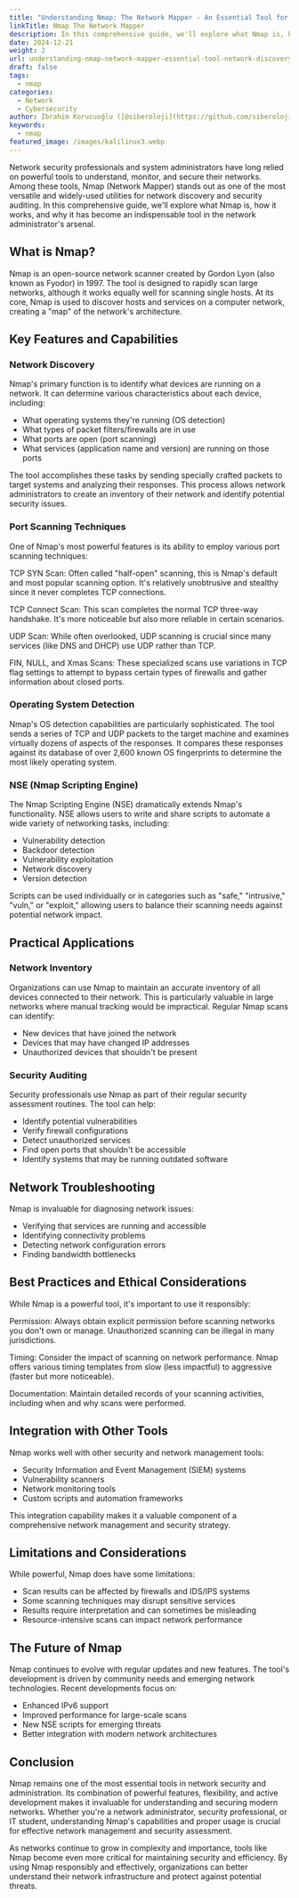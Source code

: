 ```yaml
---
title: "Understanding Nmap: The Network Mapper - An Essential Tool for Network Discovery and Security Assessment"
linkTitle: Nmap The Network Mapper
description: In this comprehensive guide, we'll explore what Nmap is, how it works, and why it has become an indispensable tool in the network administrator's arsenal.
date: 2024-12-21
weight: 2
url: understanding-nmap-network-mapper-essential-tool-network-discovery-security-assessment
draft: false
tags:
  - nmap
categories:
  - Network
  - Cybersecurity
author: İbrahim Korucuoğlu ([@siberoloji](https://github.com/siberoloji))
keywords:
  - nmap
featured_image: /images/kalilinux3.webp
---
```

Network security professionals and system administrators have long relied on powerful tools to understand, monitor, and secure their networks. Among these tools, Nmap (Network Mapper) stands out as one of the most versatile and widely-used utilities for network discovery and security auditing. In this comprehensive guide, we'll explore what Nmap is, how it works, and why it has become an indispensable tool in the network administrator's arsenal.

## What is Nmap?

Nmap is an open-source network scanner created by Gordon Lyon (also known as Fyodor) in 1997. The tool is designed to rapidly scan large networks, although it works equally well for scanning single hosts. At its core, Nmap is used to discover hosts and services on a computer network, creating a "map" of the network's architecture.

## Key Features and Capabilities

### Network Discovery

Nmap's primary function is to identify what devices are running on a network. It can determine various characteristics about each device, including:

- What operating systems they're running (OS detection)
- What types of packet filters/firewalls are in use
- What ports are open (port scanning)
- What services (application name and version) are running on those ports

The tool accomplishes these tasks by sending specially crafted packets to target systems and analyzing their responses. This process allows network administrators to create an inventory of their network and identify potential security issues.

### Port Scanning Techniques

One of Nmap's most powerful features is its ability to employ various port scanning techniques:

TCP SYN Scan: Often called "half-open" scanning, this is Nmap's default and most popular scanning option. It's relatively unobtrusive and stealthy since it never completes TCP connections.

TCP Connect Scan: This scan completes the normal TCP three-way handshake. It's more noticeable but also more reliable in certain scenarios.

UDP Scan: While often overlooked, UDP scanning is crucial since many services (like DNS and DHCP) use UDP rather than TCP.

FIN, NULL, and Xmas Scans: These specialized scans use variations in TCP flag settings to attempt to bypass certain types of firewalls and gather information about closed ports.

### Operating System Detection

Nmap's OS detection capabilities are particularly sophisticated. The tool sends a series of TCP and UDP packets to the target machine and examines virtually dozens of aspects of the responses. It compares these responses against its database of over 2,600 known OS fingerprints to determine the most likely operating system.

### NSE (Nmap Scripting Engine)

The Nmap Scripting Engine (NSE) dramatically extends Nmap's functionality. NSE allows users to write and share scripts to automate a wide variety of networking tasks, including:

- Vulnerability detection
- Backdoor detection
- Vulnerability exploitation
- Network discovery
- Version detection

Scripts can be used individually or in categories such as "safe," "intrusive," "vuln," or "exploit," allowing users to balance their scanning needs against potential network impact.

## Practical Applications

### Network Inventory

Organizations can use Nmap to maintain an accurate inventory of all devices connected to their network. This is particularly valuable in large networks where manual tracking would be impractical. Regular Nmap scans can identify:

- New devices that have joined the network
- Devices that may have changed IP addresses
- Unauthorized devices that shouldn't be present

### Security Auditing

Security professionals use Nmap as part of their regular security assessment routines. The tool can help:

- Identify potential vulnerabilities
- Verify firewall configurations
- Detect unauthorized services
- Find open ports that shouldn't be accessible
- Identify systems that may be running outdated software

## Network Troubleshooting

Nmap is invaluable for diagnosing network issues:

- Verifying that services are running and accessible
- Identifying connectivity problems
- Detecting network configuration errors
- Finding bandwidth bottlenecks

## Best Practices and Ethical Considerations

While Nmap is a powerful tool, it's important to use it responsibly:

Permission: Always obtain explicit permission before scanning networks you don't own or manage. Unauthorized scanning can be illegal in many jurisdictions.

Timing: Consider the impact of scanning on network performance. Nmap offers various timing templates from slow (less impactful) to aggressive (faster but more noticeable).

Documentation: Maintain detailed records of your scanning activities, including when and why scans were performed.

## Integration with Other Tools

Nmap works well with other security and network management tools:

- Security Information and Event Management (SIEM) systems
- Vulnerability scanners
- Network monitoring tools
- Custom scripts and automation frameworks

This integration capability makes it a valuable component of a comprehensive network management and security strategy.

## Limitations and Considerations

While powerful, Nmap does have some limitations:

- Scan results can be affected by firewalls and IDS/IPS systems
- Some scanning techniques may disrupt sensitive services
- Results require interpretation and can sometimes be misleading
- Resource-intensive scans can impact network performance

## The Future of Nmap

Nmap continues to evolve with regular updates and new features. The tool's development is driven by community needs and emerging network technologies. Recent developments focus on:

- Enhanced IPv6 support
- Improved performance for large-scale scans
- New NSE scripts for emerging threats
- Better integration with modern network architectures

## Conclusion

Nmap remains one of the most essential tools in network security and administration. Its combination of powerful features, flexibility, and active development makes it invaluable for understanding and securing modern networks. Whether you're a network administrator, security professional, or IT student, understanding Nmap's capabilities and proper usage is crucial for effective network management and security assessment.

As networks continue to grow in complexity and importance, tools like Nmap become even more critical for maintaining security and efficiency. By using Nmap responsibly and effectively, organizations can better understand their network infrastructure and protect against potential threats.
